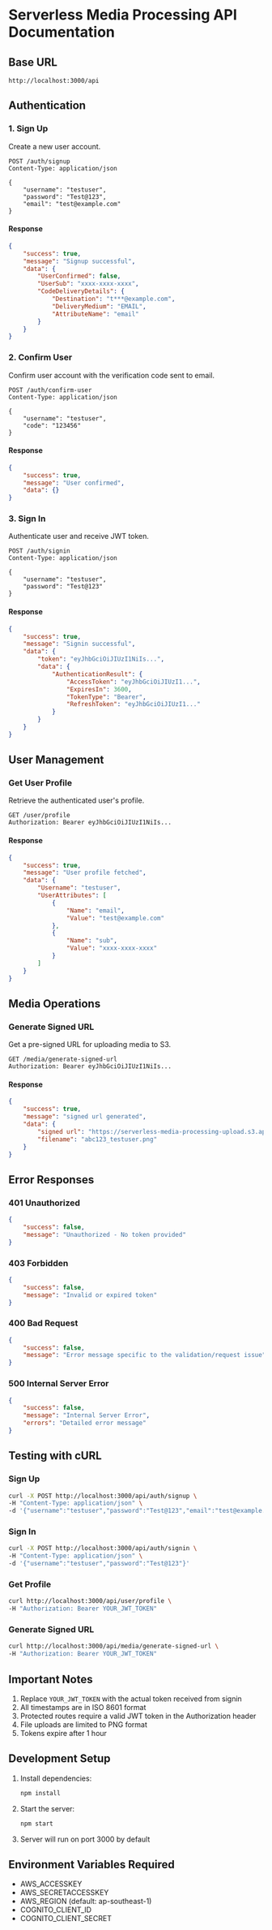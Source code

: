 # Serverless Media Processing API Documentation

## Base URL
```
http://localhost:3000/api
```

## Authentication

### 1. Sign Up
Create a new user account.

```http
POST /auth/signup
Content-Type: application/json

{
    "username": "testuser",
    "password": "Test@123",
    "email": "test@example.com"
}
```

#### Response
```json
{
    "success": true,
    "message": "Signup successful",
    "data": {
        "UserConfirmed": false,
        "UserSub": "xxxx-xxxx-xxxx",
        "CodeDeliveryDetails": {
            "Destination": "t***@example.com",
            "DeliveryMedium": "EMAIL",
            "AttributeName": "email"
        }
    }
}
```

### 2. Confirm User
Confirm user account with the verification code sent to email.

```http
POST /auth/confirm-user
Content-Type: application/json

{
    "username": "testuser",
    "code": "123456"
}
```

#### Response
```json
{
    "success": true,
    "message": "User confirmed",
    "data": {}
}
```

### 3. Sign In
Authenticate user and receive JWT token.

```http
POST /auth/signin
Content-Type: application/json

{
    "username": "testuser",
    "password": "Test@123"
}
```

#### Response
```json
{
    "success": true,
    "message": "Signin successful",
    "data": {
        "token": "eyJhbGciOiJIUzI1NiIs...",
        "data": {
            "AuthenticationResult": {
                "AccessToken": "eyJhbGciOiJIUzI1...",
                "ExpiresIn": 3600,
                "TokenType": "Bearer",
                "RefreshToken": "eyJhbGciOiJIUzI1..."
            }
        }
    }
}
```

## User Management

### Get User Profile
Retrieve the authenticated user's profile.

```http
GET /user/profile
Authorization: Bearer eyJhbGciOiJIUzI1NiIs...
```

#### Response
```json
{
    "success": true,
    "message": "User profile fetched",
    "data": {
        "Username": "testuser",
        "UserAttributes": [
            {
                "Name": "email",
                "Value": "test@example.com"
            },
            {
                "Name": "sub",
                "Value": "xxxx-xxxx-xxxx"
            }
        ]
    }
}
```

## Media Operations

### Generate Signed URL
Get a pre-signed URL for uploading media to S3.

```http
GET /media/generate-signed-url
Authorization: Bearer eyJhbGciOiJIUzI1NiIs...
```

#### Response
```json
{
    "success": true,
    "message": "signed url generated",
    "data": {
        "signed url": "https://serverless-media-processing-upload.s3.ap-southeast-1.amazonaws.com/uploads/abc123_testuser.png?AWSAccessKeyId=...",
        "filename": "abc123_testuser.png"
    }
}
```

## Error Responses

### 401 Unauthorized
```json
{
    "success": false,
    "message": "Unauthorized - No token provided"
}
```

### 403 Forbidden
```json
{
    "success": false,
    "message": "Invalid or expired token"
}
```

### 400 Bad Request
```json
{
    "success": false,
    "message": "Error message specific to the validation/request issue"
}
```

### 500 Internal Server Error
```json
{
    "success": false,
    "message": "Internal Server Error",
    "errors": "Detailed error message"
}
```

## Testing with cURL

### Sign Up
```bash
curl -X POST http://localhost:3000/api/auth/signup \
-H "Content-Type: application/json" \
-d '{"username":"testuser","password":"Test@123","email":"test@example.com"}'
```

### Sign In
```bash
curl -X POST http://localhost:3000/api/auth/signin \
-H "Content-Type: application/json" \
-d '{"username":"testuser","password":"Test@123"}'
```

### Get Profile
```bash
curl http://localhost:3000/api/user/profile \
-H "Authorization: Bearer YOUR_JWT_TOKEN"
```

### Generate Signed URL
```bash
curl http://localhost:3000/api/media/generate-signed-url \
-H "Authorization: Bearer YOUR_JWT_TOKEN"
```

## Important Notes

1. Replace `YOUR_JWT_TOKEN` with the actual token received from signin
2. All timestamps are in ISO 8601 format
3. Protected routes require a valid JWT token in the Authorization header
4. File uploads are limited to PNG format
5. Tokens expire after 1 hour

## Development Setup

1. Install dependencies:
   ```bash
   npm install
   ```

2. Start the server:
   ```bash
   npm start
   ```

3. Server will run on port 3000 by default

## Environment Variables Required

- AWS_ACCESSKEY
- AWS_SECRETACCESSKEY
- AWS_REGION (default: ap-southeast-1)
- COGNITO_CLIENT_ID
- COGNITO_CLIENT_SECRET
